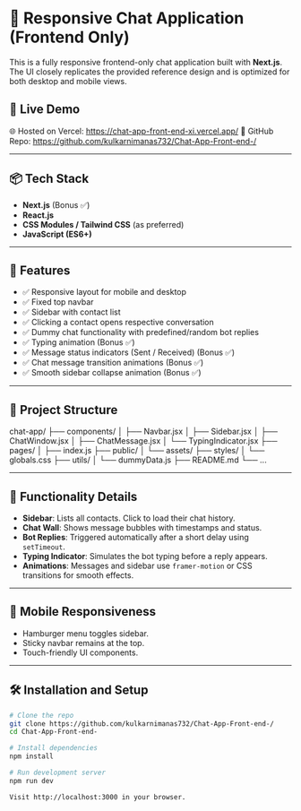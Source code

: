 # 💬 Responsive Chat Application (Frontend Only)

This is a fully responsive frontend-only chat application built with **Next.js**. The UI closely replicates the provided reference design and is optimized for both desktop and mobile views.

## 🚀 Live Demo

🌐 Hosted on Vercel: https://chat-app-front-end-xi.vercel.app/
🔗 GitHub Repo: https://github.com/kulkarnimanas732/Chat-App-Front-end-/

---

## 📦 Tech Stack

- **Next.js** (Bonus ✅)
- **React.js**
- **CSS Modules / Tailwind CSS** (as preferred)
- **JavaScript (ES6+)**

---

## 🧩 Features

- ✅ Responsive layout for mobile and desktop
- ✅ Fixed top navbar
- ✅ Sidebar with contact list
- ✅ Clicking a contact opens respective conversation
- ✅ Dummy chat functionality with predefined/random bot replies
- ✅ Typing animation (Bonus ✅)
- ✅ Message status indicators (Sent / Received) (Bonus ✅)
- ✅ Chat message transition animations (Bonus ✅)
- ✅ Smooth sidebar collapse animation (Bonus ✅)

---

## 📁 Project Structure


chat-app/
 ├── components/
 │ ├── Navbar.jsx
 │ ├── Sidebar.jsx
 │ ├── ChatWindow.jsx
 │ ├── ChatMessage.jsx
 │ └── TypingIndicator.jsx
 ├── pages/
 │ ├── index.js
 ├── public/
 │ └── assets/
 ├── styles/
 │ └── globals.css
 ├── utils/
 │ └── dummyData.js
 ├── README.md
 └── ...

---

## 🧠 Functionality Details

- **Sidebar**: Lists all contacts. Click to load their chat history.
- **Chat Wall**: Shows message bubbles with timestamps and status.
- **Bot Replies**: Triggered automatically after a short delay using `setTimeout`.
- **Typing Indicator**: Simulates the bot typing before a reply appears.
- **Animations**: Messages and sidebar use `framer-motion` or CSS transitions for smooth effects.

---

## 📲 Mobile Responsiveness

- Hamburger menu toggles sidebar.
- Sticky navbar remains at the top.
- Touch-friendly UI components.

---

## 🛠️ Installation and Setup

```bash
# Clone the repo
git clone https://github.com/kulkarnimanas732/Chat-App-Front-end-/
cd Chat-App-Front-end-

# Install dependencies
npm install

# Run development server
npm run dev

Visit http://localhost:3000 in your browser.
